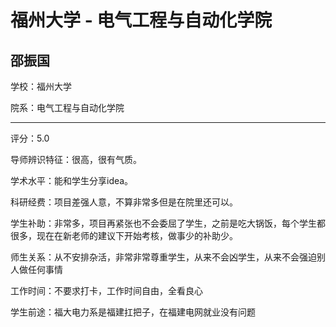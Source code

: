 # 福州大学 - 电气工程与自动化学院

## 邵振国

学校：福州大学

院系：电气工程与自动化学院

* * *

评分：5.0

导师辨识特征：很高，很有气质。

学术水平：能和学生分享idea。

科研经费：项目差强人意，不算非常多但是在院里还可以。

学生补助：非常多，项目再紧张也不会委屈了学生，之前是吃大锅饭，每个学生都很多，现在在新老师的建议下开始考核，做事少的补助少。

师生关系：从不安排杂活，非常非常尊重学生，从来不会凶学生，从来不会强迫别人做任何事情

工作时间：不要求打卡，工作时间自由，全看良心

学生前途：福大电力系是福建扛把子，在福建电网就业没有问题